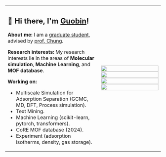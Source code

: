 
<table>
  <tr>
    <td width="60%">
      <h2>👋 Hi there, I'm <a href="https://sxm13.github.io/GuobinZhao.github.io/">Guobin</a>!</h2>
      <p>
        <strong>About me:</strong> I am a <a href="https://pusan.ac.kr/kor/Main.do">graduate student</a>, 
        advised by <a href="https://sites.google.com/view/mtap-lab/people/professor?authuser=0">prof. Chung</a>.
      </p>
      <p>
        <strong>Research interests:</strong> My research interests lie in the areas of <strong>Molecular simulation</strong>, 
        <strong>Machine Learning</strong>, and <strong>MOF database</strong>.
      </p>
      <p>
        <strong>Working on:</strong>
        <ul>
          <li>Multiscale Simulation for Adsorption Separation (GCMC, MD, DFT, Process simulation).</li>
          <li>Text Mining.</li>
          <li>Machine Learning (scikit-learn, pytorch, transformers).</li>
          <li>CoRE MOF database (2024).</li>
          <li>Experiment (adsorption isotherms, density, gas storage).</li>
        </ul>
      </p>
    </td>
    <td width="40%">
      <img src="https://github-readme-stats.vercel.app/api?username=sxm13&show_icons=true&theme=radical" width="100%">
      <img src="https://github-profile-summary-cards.vercel.app/api/cards/productive-time?username=sxm13&theme=maroongold" width="100%">
      <img src="https://github-readme-stats.vercel.app/api/top-langs/?username=sxm13&hide=java,html,css&theme=dracula" width="100%">
      <img src="https://github-profile-summary-cards.vercel.app/api/cards/profile-details?username=sxm13&theme=maroongold" width="100%">
    </td>
  </tr>
</table>
